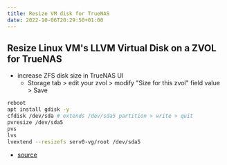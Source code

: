 ```yaml
---
title: Resize VM disk for TrueNAS
date: 2022-10-06T20:29:50+01:00
---
```


## Resize Linux VM's LLVM Virtual Disk on a ZVOL for TrueNAS ##

* increase ZFS disk size in TrueNAS UI
  * Storage tab > edit your zvol > modify "Size for this zvol" field value > Save

```bash
reboot
apt install gdisk -y
cfdisk /dev/sda # extends /dev/sda5 partition > write > quit
pvresize /dev/sda5
pvs
lvs
lvextend --resizefs serv0-vg/root /dev/sda5
```

* [source](https://www.truenas.com/community/resources/howto-resize-a-linux-vms-llvm-virtual-disk-on-a-zvol.174/)
